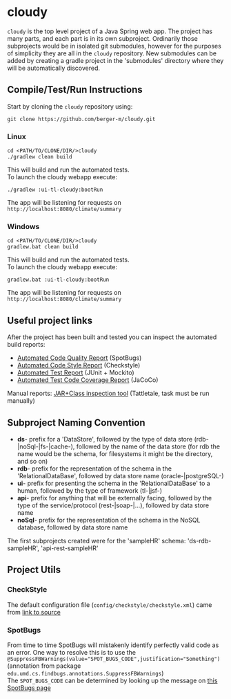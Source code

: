 # cloudy
`cloudy` is the top level project of a Java Spring web app. The project has many parts, and each part is in its own subproject. Ordinarily those subprojects would be in isolated git submodules, however for the purposes of simplicity they are all in the `cloudy` repository.
New submodules can be added by creating a gradle project in the 'submodules' directory where they will be automatically discovered.  

## Compile/Test/Run Instructions

Start by cloning the `cloudy` repository using: 

```
git clone https://github.com/berger-m/cloudy.git
```

### Linux
```
cd <PATH/TO/CLONE/DIR/>cloudy
./gradlew clean build
```
This will build and run the automated tests.  
To launch the cloudy webapp execute:

```
./gradlew :ui-tl-cloudy:bootRun
```

The app will be listening for requests on `http://localhost:8080/climate/summary`

### Windows
```
cd <PATH/TO/CLONE/DIR/>cloudy
gradlew.bat clean build
```
This will build and run the automated tests.  
To launch the cloudy webapp execute:

```
gradlew.bat :ui-tl-cloudy:bootRun
```

The app will be listening for requests on `http://localhost:8080/climate/summary`

## Useful project links

After the project has been built and tested you can inspect the automated build reports:  
* [Automated Code Quality Report](submodules/ui-tl-cloudy/build/reports/spotbugs/main/spotbugs.html) (SpotBugs)
* [Automated Code Style Report](submodules/ui-tl-cloudy/build/reports/checkstyle/main.html) (Checkstyle)
* [Automated Test Report](submodules/ui-tl-cloudy/build/reports/tests/test/index.html) (JUnit + Mockito)
* [Automated Test Code Coverage Report](submodules/ui-tl-cloudy/build/reports/jacoco/test/html/index.html) (JaCoCo)
  
Manual reports:
[JAR+Class inspection tool](submodules/ui-tl-cloudy/build/reports/tattletale/index.html) (Tattletale, task must be run manually)

## Subproject Naming Convention
* **ds**- prefix for a 'DataStore', followed by the type of data store (rdb-|noSql-|fs-|cache-), followed by the name of the data store (for rdb the name would be the schema, for filesystems it might be the directory, and so on)  
* **rdb**- prefix for the representation of the schema in the 'RelationalDataBase', followed by data store name (oracle-|postgreSQL-)  
* **ui**- prefix for presenting the schema in the 'RelationalDataBase' to a human, followed by the type of framework (tl-|jsf-)
* **api**- prefix for anything that will be externally facing, followed by the type of the service/protocol (rest-|soap-|...), followed by data store name  
* **noSql**- prefix for the representation of the schema in the NoSQL database, followed by data store name  

The first subprojects created were for the 'sampleHR' schema: 'ds-rdb-sampleHR', 'api-rest-sampleHR'

## Project Utils

### CheckStyle

The default configuration file (`config/checkstyle/checkstyle.xml`) came from [link to source](https://raw.githubusercontent.com/checkstyle/checkstyle/master/src/main/resources/sun_checks.xml)

### SpotBugs

From time to time SpotBugs will mistakenly identify perfectly valid code as an error. One way to resolve this is to use the 
`@SuppressFBWarnings(value="SPOT_BUGS_CODE",justification="Something")` (annotation from package `edu.umd.cs.findbugs.annotations.SuppressFBWarnings`)   
The `SPOT_BUGS_CODE` can be determined by looking up the message on [this SpotBugs page](https://spotbugs.readthedocs.io/en/stable/bugDescriptions.html)